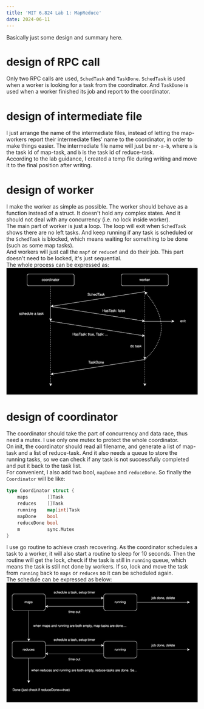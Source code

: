 ```yaml
---
title: 'MIT 6.824 Lab 1: MapReduce'
date: 2024-06-11
---
```


Basically just some design and summary here.

# design of RPC call
Only two RPC calls are used, `SchedTask` and `TaskDone`. `SchedTask` is used when a worker is looking for a task from the coordinator. And `TaskDone` is used when a worker finished its job and report to the coordinator.

# design of intermediate file
I just arrange the name of the intermediate files, instead of letting the map-workers report their intermediate files' name to the coordinator, in order to make things easier. The intermediate file name will just be `mr-a-b`, where `a` is the task id of map-task, and `b` is the task id of reduce-task.  
According to the lab guidance, I created a temp file during writing and move it to the final position after writing.

# design of worker
I make the worker as simple as possible. The worker should behave as a function instead of a struct. It doesn't hold any complex states. And it should not deal with any concurrency (i.e. no lock inside worker).  
The main part of worker is just a loop. The loop will exit when `SchedTask` shows there are no left tasks. And keep running if any task is scheduled or the `SchedTask` is blocked, which means waiting for something to be done (such as some map tasks).  
And workers will just call the `mapf` or `reducef` and do their job. This part doesn't need to be locked, it's just sequential.  
The whole process can be expressed as: ![lab1_1](./lab1_1.svg)

# design of coordinator
The coordinator should take the part of concurrency and data race, thus need a mutex. I use only one mutex to protect the whole coordinator.  
On init, the coordinator should read all filename, and generate a list of map-task and a list of reduce-task. And it also needs a queue to store the running tasks, so we can check if any task is not successfully completed and put it back to the task list.  
For convenient, I also add two bool, `mapDone` and `reduceDone`. So finally the `Coordinator` will be like:  
```go
type Coordinator struct {
	maps       []Task
	reduces    []Task
	running    map[int]Task
	mapDone    bool
	reduceDone bool
	m          sync.Mutex
}
```
I use go routine to achieve crash recovering. As the coordinator schedules a task to a worker, it will also start a routine to sleep for 10 seconds. Then the routine will get the lock, check if the task is still in `running` queue, which means the task is still not done by workers. If so, lock and move the task from `running` back to `maps` or `reduces` so it can be scheduled again.  
The schedule can be expressed as below: ![lab1_2](./lab1_2.svg)
